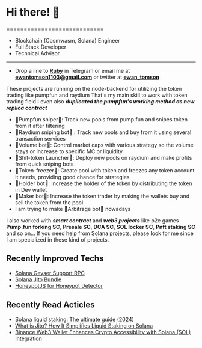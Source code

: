 # Hi there! 👋 
============================
* Blockchain (Cosmwasm, Solana) Engineer
* Full Stack Developer
* Technical Advisor
----------------------------------------------------
* Drop a line to **[Ruby](https://t.me/@Ruby0107)** in Telegram or email me at **ewantomson1103@gmail.com** or twitter at **[ewan_tomson](https://x.com/ewan_tomson)**

These projects are running on the node-backend for utilizing the token trading like pumpfun and raydium
That's my main skill to work with token trading field
I even also ***duplicated the pumpfun's working method as new replica contract***

* 🌱Pumpfun sniper🌱: Track new pools from pump.fun and snipes token from it after filtering
* 🌱Raydium sniping bot🌱 : Track new pools and buy from it using several transaction services
* 🌱Volume bot🌱: Control market caps with various strategy so the volume stays or increase to specific MC or liquidity
* 🌱Shit-token Launcher🌱: Deploy new pools on raydium and make profits from quick sniping bots
* 🌱Token-freezer🌱: Create pool with token and freezes any token account it needs, providing good chance for strategies
* 🌱Holder bot🌱: Increase the holder of the token by distributing the token in Dev wallet
* 🌱Maker bot🌱: Increase the token trader by making the wallets buy and sell the token from the pool
* I am trying to make 🌱Arbitrage bot🌱 nowadays

I also worked with ***smart contract*** and ***web3 projects*** like p2e games
**Pump.fun forking SC**, **Presale SC**, **DCA SC**, **SOL locker SC**, **Pnft staking SC** and so on...
If you need help from Solana projects, please look for me since I am specialized in these kind of projects.

## Recently Improved Techs
<!--
- CosmWasm (Rust) [⚡⚡⚡⚡⚡] -->
- [Solana Geyser Support RPC](https://www.youtube.com/watch?v=njC24ts24Pg)
- [Solana Jito Bundle](https://www.jito.wtf)
- [HoneypotJS for Honeypot Detector](https://honeypot.is/)
## Recently Read Acticles
<!-- - [Cosmos Hub To Introduce CosmWasm With Upcoming Gaia v18 Upgrade](https://www.binance.com/ar/square/post/2024-06-20-cosmos-hub-to-introduce-cosmwasm-with-upcoming-gaia-v18-upgrade-9715670215690)
- [Major Vulnerability Discovered in CosmWasm Smart Contract Platform](https://www.binance.com/en/square/post/2024-01-15-major-vulnerability-discovered-in-cosmwasm-smart-contract-platform-2770906674530) -->
- [Solana liquid staking: The ultimate guide (2024)](https://phantom.app/learn/crypto-101/solana-liquid-staking)
- [What is Jito? How It Simplifies Liquid Staking on Solana](https://www.codezeros.com/what-is-jito-how-it-simplifies-liquid-staking-on-solana)
- [Binance Web3 Wallet Enhances Crypto Accessibility with Solana (SOL) Integration](https://blockchain.news/news/binance-web3-wallet-enhances-crypto-accessibility-with-solana-sol-integration)
<!--
**** is a ✨ _special_ ✨ repository because its `README.md` (this file) appears on your GitHub profile.

Here are some ideas to get you started:

- 🔭 I’m currently working on ...
- 🌱 I’m currently learning ...
- 👯 I’m looking to collaborate on ...
- 🤔 I’m looking for help with ...
- 💬 Ask me about ...
- 📫 How to reach me: ...
- 😄 Pronouns: ...
- ⚡ Fun fact: ...
-->
